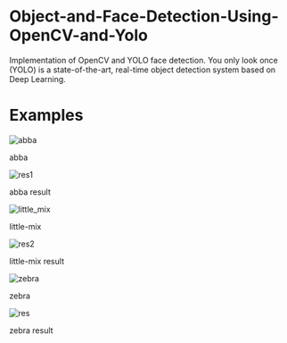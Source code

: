# Object-and-Face-Detection-Using-OpenCV-and-Yolo
Implementation of OpenCV and YOLO face detection. You only look once (YOLO) is a state-of-the-art, real-time object detection system based on Deep Learning.

# Examples


![abba](https://user-images.githubusercontent.com/61402731/151574166-784cf5e1-463d-48f8-bb21-e2153726ba92.PNG)

abba

![res1](https://user-images.githubusercontent.com/61402731/151574190-d1b0f5e1-4ae5-42bc-bfa0-e5b7f628783d.PNG)

abba result

![little_mix](https://user-images.githubusercontent.com/61402731/151574216-26083c1d-c19f-472d-a583-32e9e08e6ce8.jpg)

little-mix

![res2](https://user-images.githubusercontent.com/61402731/151574232-6e0276dd-2dfa-4b24-8577-839b65955b26.PNG)

little-mix result

![zebra](https://user-images.githubusercontent.com/61402731/151574259-3e9bf0ae-7d6a-4055-8963-76435ca34943.jpg)

zebra

![res](https://user-images.githubusercontent.com/61402731/151574277-15791ac7-22bf-4636-b09e-49941a1ffaeb.PNG)

zebra result
